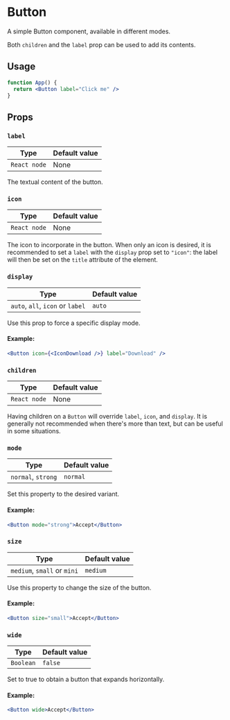 # Button

A simple Button component, available in different modes.

Both `children` and the `label` prop can be used to add its contents.

## Usage

```jsx
function App() {
  return <Button label="Click me" />
}
```

## Props

### `label`

| Type         | Default value |
| ------------ | ------------- |
| `React node` | None          |

The textual content of the button.

### `icon`

| Type         | Default value |
| ------------ | ------------- |
| `React node` | None          |

The icon to incorporate in the button. When only an icon is desired, it is recommended to set a `label` with the `display` prop set to `"icon"`: the label will then be set on the `title` attribute of the element.

### `display`

| Type                             | Default value |
| -------------------------------- | ------------- |
| `auto`, `all`, `icon` or `label` | `auto`        |

Use this prop to force a specific display mode.

#### Example:

```jsx
<Button icon={<IconDownload />} label="Download" />
```

### `children`

| Type         | Default value |
| ------------ | ------------- |
| `React node` | None          |

Having children on a `Button` will override `label`, `icon`, and `display`. It is generally not recommended when there's more than text, but can be useful in some situations.

### `mode`

| Type               | Default value |
| ------------------ | ------------- |
| `normal`, `strong` | `normal`      |

Set this property to the desired variant.

#### Example:

```jsx
<Button mode="strong">Accept</Button>
```

### `size`

| Type                        | Default value |
| --------------------------- | ------------- |
| `medium`, `small` or `mini` | `medium`      |

Use this property to change the size of the button.

#### Example:

```jsx
<Button size="small">Accept</Button>
```

### `wide`

| Type      | Default value |
| --------- | ------------- |
| `Boolean` | `false`       |

Set to true to obtain a button that expands horizontally.

#### Example:

```jsx
<Button wide>Accept</Button>
```
